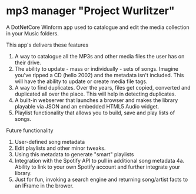 # mp3 manager "Project Wurlitzer"
A DotNetCore Winform app used to catalogue and edit the media collection in your Music folders.

This app's delivers these features
1. A way to catalogue all the MP3s and other media files the user has on their drive.
2. The ability to update - mass or individually - sets of songs. Imagine you've ripped a CD (hello 2002) and the metadata isn't included. This will have the ability to update or create media file tags.
3. A way to find duplicates. Over the years, files get copied, converted and duplicated all over the place. This will help in detecting duplicates.
4. A built-in webserver that launches a browser and makes the library playable via JSON and an embedded HTML5 Audio widget.
5. Playlist functionality that allows you to build, save and play lists of songs.

Future functionality
1. User-defined song metadata
2. Edit playlists and other minor tweaks.
3. Using this metadata to generate "smart" playlists
4. Integration with the Spotify API to pull in additional song metadata
4a. Ability to link to your own Spotify account and further integrate your library.
5. Just for fun, invoking a search engine and returning song/artist facts to an IFrame in the brower.
